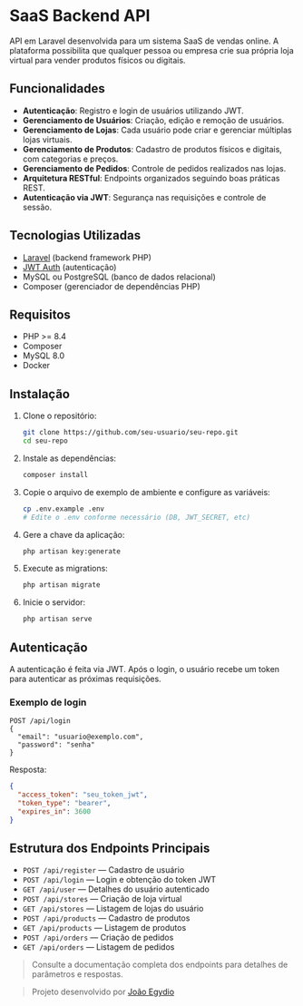 # SaaS Backend API

API em Laravel desenvolvida para um sistema SaaS de vendas online. A plataforma possibilita que qualquer pessoa ou empresa crie sua própria loja virtual para vender produtos físicos ou digitais.

## Funcionalidades

- **Autenticação**: Registro e login de usuários utilizando JWT.
- **Gerenciamento de Usuários**: Criação, edição e remoção de usuários.
- **Gerenciamento de Lojas**: Cada usuário pode criar e gerenciar múltiplas lojas virtuais.
- **Gerenciamento de Produtos**: Cadastro de produtos físicos e digitais, com categorias e preços.
- **Gerenciamento de Pedidos**: Controle de pedidos realizados nas lojas.
- **Arquitetura RESTful**: Endpoints organizados seguindo boas práticas REST.
- **Autenticação via JWT**: Segurança nas requisições e controle de sessão.

## Tecnologias Utilizadas

- [Laravel](https://laravel.com/)  (backend framework PHP)
- [JWT Auth](https://jwt-auth.readthedocs.io/en/develop/) (autenticação)
- MySQL ou PostgreSQL (banco de dados relacional)
- Composer (gerenciador de dependências PHP)

## Requisitos

- PHP >= 8.4
- Composer
- MySQL 8.0
- Docker

## Instalação

1. Clone o repositório:
   ```bash
   git clone https://github.com/seu-usuario/seu-repo.git
   cd seu-repo
   ```

2. Instale as dependências:
   ```bash
   composer install
   ```

3. Copie o arquivo de exemplo de ambiente e configure as variáveis:
   ```bash
   cp .env.example .env
   # Edite o .env conforme necessário (DB, JWT_SECRET, etc)
   ```

4. Gere a chave da aplicação:
   ```bash
   php artisan key:generate
   ```

5. Execute as migrations:
   ```bash
   php artisan migrate
   ```

6. Inicie o servidor:
   ```bash
   php artisan serve
   ```

## Autenticação

A autenticação é feita via JWT. Após o login, o usuário recebe um token para autenticar as próximas requisições.

### Exemplo de login

```http
POST /api/login
{
  "email": "usuario@exemplo.com",
  "password": "senha"
}
```

Resposta:
```json
{
  "access_token": "seu_token_jwt",
  "token_type": "bearer",
  "expires_in": 3600
}
```

## Estrutura dos Endpoints Principais

- `POST /api/register` — Cadastro de usuário
- `POST /api/login` — Login e obtenção do token JWT
- `GET /api/user` — Detalhes do usuário autenticado
- `POST /api/stores` — Criação de loja virtual
- `GET /api/stores` — Listagem de lojas do usuário
- `POST /api/products` — Cadastro de produtos
- `GET /api/products` — Listagem de produtos
- `POST /api/orders` — Criação de pedidos
- `GET /api/orders` — Listagem de pedidos

> Consulte a documentação completa dos endpoints para detalhes de parâmetros e respostas.


> Projeto desenvolvido por [João Egydio](https://github.com/Egydiio)
